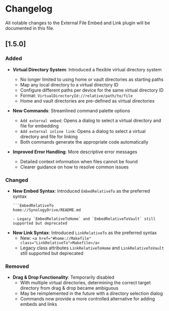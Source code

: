 # Changelog

All notable changes to the External File Embed and Link plugin will be documented in this file.

## [1.5.0]

### Added
- **Virtual Directory System**: Introduced a flexible virtual directory system
  - No longer limited to using home or vault directories as starting paths
  - Map any local directory to a virtual directory ID
  - Configure different paths per device for the same virtual directory ID
  - Format: `VirtualDirectoryId://relative/path/to/file`
  - Home and vault directories are pre-defined as virtual directories

- **New Commands**: Streamlined command palette options
  - `Add external embed`: Opens a dialog to select a virtual directory and file for embedding
  - `Add external inline link`: Opens a dialog to select a virtual directory and file for linking
  - Both commands generate the appropriate code automatically

- **Improved Error Handling**: More descriptive error messages
  - Detailed context information when files cannot be found
  - Clearer guidance on how to resolve common issues

### Changed
- **New Embed Syntax**: Introduced `EmbedRelativeTo` as the preferred syntax
  ```
  ```EmbedRelativeTo
  home://SynologyDrive/README.md
  ```
  ```
  - Legacy `EmbedRelativeToHome` and `EmbedRelativeToVault` still supported but deprecated

- **New Link Syntax**: Introduced `LinkRelativeTo` as the preferred syntax
  - New: `<a href="#home://Makefile" class="LinkRelativeTo">Makefile</a>`
  - Legacy class attributes `LinkRelativeToHome` and `LinkRelativeToVault` still supported but deprecated

### Removed
- **Drag & Drop Functionality**: Temporarily disabled
  - With multiple virtual directories, determining the correct target directory from drag & drop became ambiguous
  - May be reimplemented in the future with a directory selection dialog
  - Commands now provide a more controlled alternative for adding embeds and links 